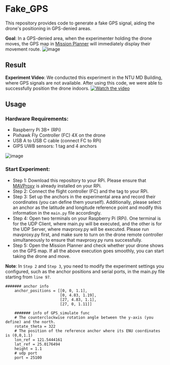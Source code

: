 # Fake_GPS
This repository provides code to generate a fake GPS signal, aiding the drone's positioning in GPS-denied areas.

**Goal**: In a GPS-denied area, when the experimenter holding the drone moves, the GPS map in [Mission Planner](https://ardupilot.org/planner/) will immediately display their movement route.
![image](https://github.com/jiahaubai/Fake_GPS/blob/main/images/idea.png)


## Result
**Experiment Video**:
We conducted this experiment in the NTU MD Building, where GPS signals are not available. After using this code, we were able to successfully position the drone indoors.
[![Watch the video](https://github.com/jiahaubai/Fake_GPS/blob/main/images/video_cover.PNG)](https://drive.google.com/file/d/1eMuFeqP7EJF8AYZbDSvlK68_LksFRa6S/view?usp=sharing)

## Usage

### Hardware Requirements:
* Raspberry Pi 3B+ (RPi)        
* Pixhawk Fly Controller (FC) 4X on the drone
* USB A to USB C cable (connect FC to RPi)
* GIPS UWB sensors: 1 tag and 4 anchors
  
![image](https://github.com/jiahaubai/Fake_GPS/blob/main/images/hardware.png)



### Start Experiment:
* Step 1: Download this repository to your RPi. Please ensure that [MAVProxy](https://ardupilot.org/mavproxy/docs/getting_started/download_and_installation.html) is already installed on your RPi.  
* Step 2: Connect the flight controller (FC) and the tag to your RPi.  
* Step 3: Set up the anchors in the experimental area and record their coordinates (you can define them yourself). Additionally, please select an anchor as the latitude and longitude reference point and modify this information in the `main.py` file accordingly.
* Step 4: Open two terminals on your Raspberry Pi (RPi). One terminal is for the UDP Client, where main.py will be executed, and the other is for the UDP Server, where mavproxy.py will be executed. Please run mavproxy.py first, and make sure to turn on the drone remote controller simultaneously to ensure that mavproxy.py runs successfully.  
* Step 5: Open the Mission Planner and check whether your drone shows on the GPS map. If all the above execution goes smoothly, you can start taking the drone and move.

**Note**: In `Step 2` and `Step 3`, you need to modify the experiment settings you configured, such as the anchor positions and serial ports, in the main.py file starting from `line 97`.

```
####### anchor info                                    
    anchor_positions = [[0, 0, 1.1],
                        [0, 4.83, 1.19],
                        [27, 4.83, 1.1],
                        [27, 0, 1.11]]
                        
    ####### info of GPS_simulate func
    # The counterclockwise rotation angle between the y-axis (you define) and the north.
    rotate_theta = 322
    # The position of the reference anchor where its ENU coordinates is (0,0,1.1)
    lon_ref = 121.5444161
    lat_ref = 25.0176494
    height = 1.1
    # udp port
    port = 25100
```






